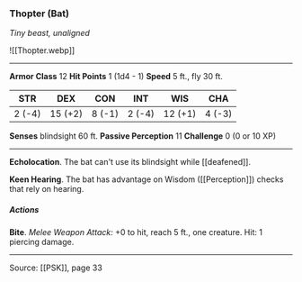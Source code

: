 ### Thopter (Bat)
_Tiny beast, unaligned_

![[Thopter.webp]]




---

**Armor Class** 12
**Hit Points** 1 (1d4 - 1)
**Speed** 5 ft., fly 30 ft.

| STR     | DEX     | CON     | INT     | WIS     | CHA     |
|---------|---------|---------|---------|---------|---------|
| 2 (-4) | 15 (+2) | 8 (-1) | 2 (-4) | 12 (+1) | 4 (-3) |

**Senses** blindsight 60 ft.
**Passive Perception** 11
**Challenge** 0 (0 or 10 XP)

---

**Echolocation**. The bat can't use its blindsight while [[deafened]].

**Keen Hearing**. The bat has advantage on Wisdom ([[Perception]]) checks that rely on hearing.

##### Actions
**Bite**. _Melee Weapon Attack:_ +0 to hit, reach 5 ft., one creature. Hit: 1 piercing damage.


---

Source: [[PSK]], page 33
